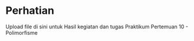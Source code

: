 # Perhatian
Upload file di sini untuk Hasil kegiatan dan tugas Praktikum Pertemuan 10 - Polimorfisme
